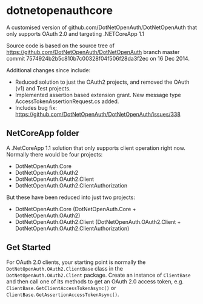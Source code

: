# dotnetopenauthcore #

A customised version of github.com/DotNetOpenAuth/DotNetOpenAuth that only supports OAuth 2.0 and targeting .NETCoreApp 1.1

Source code is based on the source tree of https://github.com/DotNetOpenAuth/DotNetOpenAuth branch master commit 7574924b2b5c810b7c00328f04f506f28da3f2ec on 16 Dec 2014.

Additional changes since include:

* Reduced solution to just the OAuth2 projects, and removed the OAuth (v1) and Test projects.
* Implemented assertion based extension grant. New message type AccessTokenAssertionRequest.cs added.
* Includes bug fix: https://github.com/DotNetOpenAuth/DotNetOpenAuth/issues/338

## NetCoreApp folder ##

A .NetCoreApp 1.1 solution that only supports client operation right now.
Normally there would be four projects:

* DotNetOpenAuth.Core
* DotNetOpenAuth.OAuth2
* DotNetOpenAuth.OAuth2.Client
* DotNetOpenAuth.OAuth2.ClientAuthorization

But these have been reduced into just two projects:

* DotNetOpenAuth.Core (DotNetOpenAuth.Core + DotNetOpenAuth.OAuth2)
* DotNetOpenAuth.OAuth2.Client (DotNetOpenAuth.OAuth2.Client + DotNetOpenAuth.OAuth2.ClientAuthorization)

## Get Started ##

For OAuth 2.0 clients, your starting point is normally the `DotNetOpenAuth.OAuth2.ClientBase` class in the `DotNetOpenAuth.OAuth2.Client` package.
Create an instance of `ClientBase` and then call one of its methods to get an OAuth 2.0 access token,
e.g. `ClientBase.GetClientAccessTokenAsync()` or `ClientBase.GetAssertionAccessTokenAsync()`.

